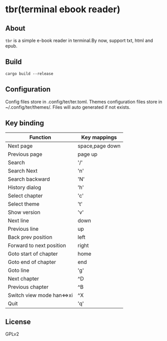 # tbr(terminal ebook reader)

## About

`tbr` is a simple e-book reader in terminal.By now, support txt, html and epub.

## Build

    cargo build --release

## Configuration

Config files store in .config/ter/ter.toml. Themes configuration files store in ~/.config/ter/themes/. Files will auto
generated if not exists.

## Key binding

| Function                  | Key mappings    |
| ------------------------- |-----------------|
| Next page                 | space,page down |
| Previous page             | page up         |
| Search                    | '/'             |
| Search Next               | 'n'             |
| Search backward           | 'N'             |
| History dialog            | 'h'             |
| Select chapter            | 'c'             |
| Select theme              | 't'             |
| Show version              | 'v'             |
| Next line                 | down            |
| Previous line             | up              |
| Back prev position        | left            |
| Forward to next position  | right           |
| Goto start of chapter     | home            |
| Goto end of chapter       | end             |
| Goto line                 | 'g'             |
| Next chapter              | ^D              |
| Previous chapter          | ^B              |
| Switch view mode han<=>xi | ^X              |
| Quit                      | 'q'             |

## License

GPLv2
